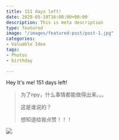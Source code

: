 ```yaml
---
title: 151 days left!
date: 2020-05-10T16:00:00+00:00
description: This is meta description
type: featured
image: "/images/featured-post/post-1.jpg"
categories:
- Valuable Idea
tags:
- Photos
- birthday

---
```

Hey It's me! 151 days left!

> 为了npy，什么事情都能做得出来。。。
>
> 这是谁说的？
>
> 想知道给我点赞！！！

![](/images/IMG_0294(20200512-222815).JPG)